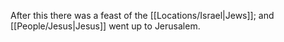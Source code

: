 After this there was a feast of the [[Locations/Israel\|Jews]]; and [[People/Jesus\|Jesus]] went up to Jerusalem.
